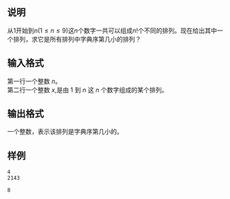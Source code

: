 <h2>说明</h2>

从$1$开始到$n$($1≤n≤9$)这$n$个数字一共可以组成$n!$个不同的排列。现在给出其中一个排列，求它是所有排列中字典序第几小的排列？
<h2>输入格式</h2>

第一行一个整数 $n$。<br>第二行一个整数 $x$&#44;是由 $1$ 到 $n$ 这 $n$ 个数字组成的某个排列。

<h2>输出格式</h2>

一个整数，表示该排列是字典序第几小的。

<h2>样例</h2>
<pre><code class="language-input1">4
2143</code></pre><pre><code class="language-output1">8</code></pre>
